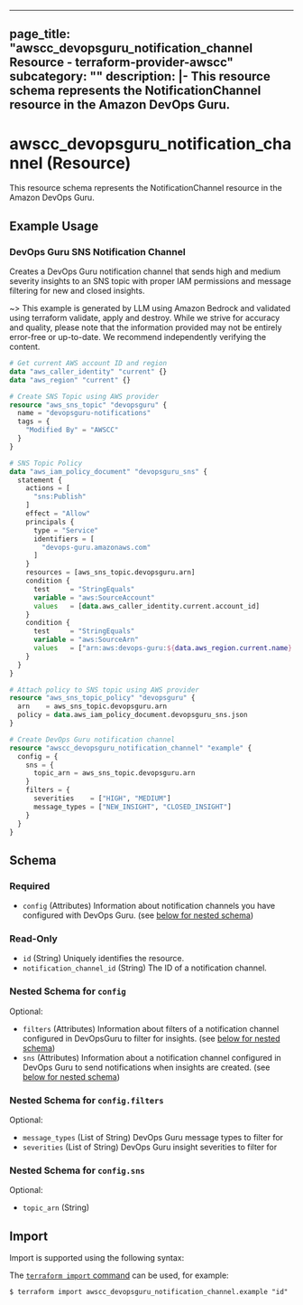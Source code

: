 
---
page_title: "awscc_devopsguru_notification_channel Resource - terraform-provider-awscc"
subcategory: ""
description: |-
  This resource schema represents the NotificationChannel resource in the Amazon DevOps Guru.
---

# awscc_devopsguru_notification_channel (Resource)

This resource schema represents the NotificationChannel resource in the Amazon DevOps Guru.

## Example Usage

### DevOps Guru SNS Notification Channel

Creates a DevOps Guru notification channel that sends high and medium severity insights to an SNS topic with proper IAM permissions and message filtering for new and closed insights.

~> This example is generated by LLM using Amazon Bedrock and validated using terraform validate, apply and destroy. While we strive for accuracy and quality, please note that the information provided may not be entirely error-free or up-to-date. We recommend independently verifying the content.

```terraform
# Get current AWS account ID and region
data "aws_caller_identity" "current" {}
data "aws_region" "current" {}

# Create SNS Topic using AWS provider
resource "aws_sns_topic" "devopsguru" {
  name = "devopsguru-notifications"
  tags = {
    "Modified By" = "AWSCC"
  }
}

# SNS Topic Policy
data "aws_iam_policy_document" "devopsguru_sns" {
  statement {
    actions = [
      "sns:Publish"
    ]
    effect = "Allow"
    principals {
      type = "Service"
      identifiers = [
        "devops-guru.amazonaws.com"
      ]
    }
    resources = [aws_sns_topic.devopsguru.arn]
    condition {
      test     = "StringEquals"
      variable = "aws:SourceAccount"
      values   = [data.aws_caller_identity.current.account_id]
    }
    condition {
      test     = "StringEquals"
      variable = "aws:SourceArn"
      values   = ["arn:aws:devops-guru:${data.aws_region.current.name}:${data.aws_caller_identity.current.account_id}:*"]
    }
  }
}

# Attach policy to SNS topic using AWS provider
resource "aws_sns_topic_policy" "devopsguru" {
  arn    = aws_sns_topic.devopsguru.arn
  policy = data.aws_iam_policy_document.devopsguru_sns.json
}

# Create DevOps Guru notification channel
resource "awscc_devopsguru_notification_channel" "example" {
  config = {
    sns = {
      topic_arn = aws_sns_topic.devopsguru.arn
    }
    filters = {
      severities    = ["HIGH", "MEDIUM"]
      message_types = ["NEW_INSIGHT", "CLOSED_INSIGHT"]
    }
  }
}
```

<!-- schema generated by tfplugindocs -->
## Schema

### Required

- `config` (Attributes) Information about notification channels you have configured with DevOps Guru. (see [below for nested schema](#nestedatt--config))

### Read-Only

- `id` (String) Uniquely identifies the resource.
- `notification_channel_id` (String) The ID of a notification channel.

<a id="nestedatt--config"></a>
### Nested Schema for `config`

Optional:

- `filters` (Attributes) Information about filters of a notification channel configured in DevOpsGuru to filter for insights. (see [below for nested schema](#nestedatt--config--filters))
- `sns` (Attributes) Information about a notification channel configured in DevOps Guru to send notifications when insights are created. (see [below for nested schema](#nestedatt--config--sns))

<a id="nestedatt--config--filters"></a>
### Nested Schema for `config.filters`

Optional:

- `message_types` (List of String) DevOps Guru message types to filter for
- `severities` (List of String) DevOps Guru insight severities to filter for


<a id="nestedatt--config--sns"></a>
### Nested Schema for `config.sns`

Optional:

- `topic_arn` (String)

## Import

Import is supported using the following syntax:

The [`terraform import` command](https://developer.hashicorp.com/terraform/cli/commands/import) can be used, for example:

```shell
$ terraform import awscc_devopsguru_notification_channel.example "id"
```
